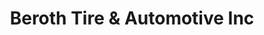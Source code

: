 ---
title: "Beroth Tire & Automotive Inc"
url: /madison/beroth-tire-and-automotive-inc/
shop: car repair
---